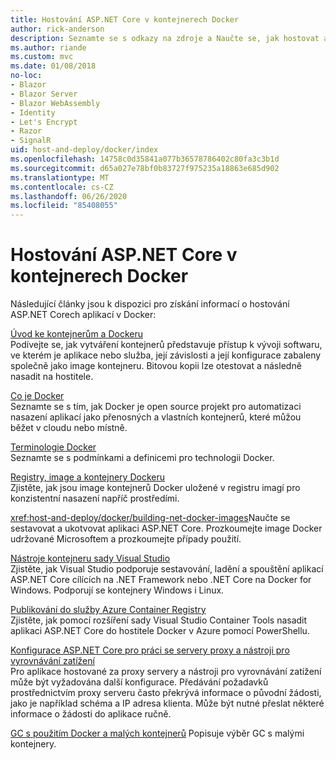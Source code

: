 ```yaml
---
title: Hostování ASP.NET Core v kontejnerech Docker
author: rick-anderson
description: Seznamte se s odkazy na zdroje a Naučte se, jak hostovat aplikace ASP.NET Core v kontejnerech Docker.
ms.author: riande
ms.custom: mvc
ms.date: 01/08/2018
no-loc:
- Blazor
- Blazor Server
- Blazor WebAssembly
- Identity
- Let's Encrypt
- Razor
- SignalR
uid: host-and-deploy/docker/index
ms.openlocfilehash: 14758c0d35841a077b36578786402c80fa3c3b1d
ms.sourcegitcommit: d65a027e78bf0b83727f975235a18863e685d902
ms.translationtype: MT
ms.contentlocale: cs-CZ
ms.lasthandoff: 06/26/2020
ms.locfileid: "85408055"
---
```

# <a name="host-aspnet-core-in-docker-containers"></a>Hostování ASP.NET Core v kontejnerech Docker

Následující články jsou k dispozici pro získání informací o hostování ASP.NET Corech aplikací v Docker:

[Úvod ke kontejnerům a Dockeru](/dotnet/standard/microservices-architecture/container-docker-introduction/index)  
Podívejte se, jak vytváření kontejnerů představuje přístup k vývoji softwaru, ve kterém je aplikace nebo služba, její závislosti a její konfigurace zabaleny společně jako image kontejneru. Bitovou kopii lze otestovat a následně nasadit na hostitele.

[Co je Docker](/dotnet/standard/microservices-architecture/container-docker-introduction/docker-defined)  
Seznamte se s tím, jak Docker je open source projekt pro automatizaci nasazení aplikací jako přenosných a vlastních kontejnerů, které můžou běžet v cloudu nebo místně.

[Terminologie Docker](/dotnet/standard/microservices-architecture/container-docker-introduction/docker-terminology)  
Seznamte se s podmínkami a definicemi pro technologii Docker.

[Registry, image a kontejnery Dockeru](/dotnet/standard/microservices-architecture/container-docker-introduction/docker-containers-images-registries)  
Zjistěte, jak jsou image kontejnerů Docker uložené v registru imagí pro konzistentní nasazení napříč prostředími.

<xref:host-and-deploy/docker/building-net-docker-images>Naučte se sestavovat a ukotvovat aplikaci ASP.NET Core. Prozkoumejte image Docker udržované Microsoftem a prozkoumejte případy použití.

[Nástroje kontejneru sady Visual Studio](xref:host-and-deploy/docker/visual-studio-tools-for-docker)  
Zjistěte, jak Visual Studio podporuje sestavování, ladění a spouštění aplikací ASP.NET Core cílících na .NET Framework nebo .NET Core na Docker for Windows. Podporují se kontejnery Windows i Linux.

[Publikování do služby Azure Container Registry](/azure/vs-azure-tools-docker-hosting-web-apps-in-docker)  
Zjistěte, jak pomocí rozšíření sady Visual Studio Container Tools nasadit aplikaci ASP.NET Core do hostitele Docker v Azure pomocí PowerShellu.

[Konfigurace ASP.NET Core pro práci se servery proxy a nástroji pro vyrovnávání zatížení](xref:host-and-deploy/proxy-load-balancer)  
Pro aplikace hostované za proxy servery a nástroji pro vyrovnávání zatížení může být vyžadována další konfigurace. Předávání požadavků prostřednictvím proxy serveru často překrývá informace o původní žádosti, jako je například schéma a IP adresa klienta. Může být nutné přeslat některé informace o žádosti do aplikace ručně.

[GC s použitím Docker a malých kontejnerů](xref:performance/memory#sc) Popisuje výběr GC s malými kontejnery.